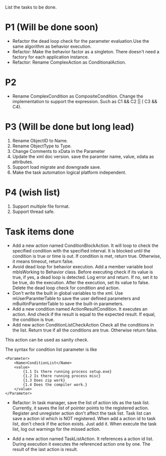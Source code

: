 List the tasks to be done.

# P1 (Will be done soon) #


  * Refactor the dead loop check for the parameter evaluation.Use the same algorithm as behavior execution.
  * Refactor: Make the behavior factor as a singleton. There doesn't need a factory for each application instance.
  * Refactor: Rename ComplexAction as ConditionalAction.



# P2 #

  * Rename ComplexCondition as CompositeCondition. Change the implementation to support the expression. Such as C1 && C2 || ( C3 && C4).


# P3 (Will be done but long lead) #
  1. Rename ObjectID to Name.
  1. Rename ObjectType to Type.
  1. Change Comments to xData in the Parameter
  1. Update the xml doc version. save the paramter name, value, xdata as attributes.
  1. Support load migrate and downgrade save.
  1. Make the task automation logical platform independent.

# P4 (wish list) #
  1. Support multiple file format.
  1. Support thread safe.


# Task items done #

  * Add a new action named ConditionBlockAction. It will loop to check the specified condition with the specified interval. It is blocked until the condition is true or time is out. If condition is met, return true. Otherwise, it means timeout, return false.
  * Avoid dead loop for behavior execution. Add a member variable bool mbIsWorking to Behavior class. Before executing check if its value is true, if yes, a dead loop is detected. Log error and return. If no, set it to be true, do the execution. After the execution, set its value to false. Delete the dead loop check for condition and action.
  * Don't write the built in global variables to the xml. Use mUserParamterTable to save the user defined parameters and mBuiltinParamterTable to save the built-in parameters.
  * Add a new condition named ActionResultCondition. It executes an action. And check if the result is equal to the expected result. If equal, the condition is true.
  * Add new action ConditionListCheckAction
Check all the conditions in the list. Return true if all the conditions are true. Otherwise return false.

This action can be used as sanity check.

The syntax for condition list parameter is like
```
<Parameter>
	<Name>ConditionList</Name>
	<value>
		{1.1 Is there running process setup.exe}
		{1.2 Is there running process misc}
		{1.3 Does zip work}
		{1.4 Does the compiler work.}
	</value>
</Parameter>
```

  * Refactor: In task manager, save the list of action ids as the task list. Currently, it saves the list of pointer points to the registered action. Register and unregister action don't affect the task list. Task list can save a action id which is NOT registered. When add a action id to task list, don't check if the action exists. Just add it. When execute the task list, log out warnings for the missed action.

  * Add a new action named TaskListAction. It references a action id list. During execution it executes the referenced action one by one. The result of the last action is result.